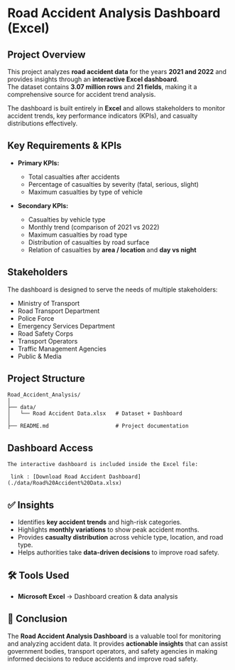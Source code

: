 
# Road Accident Analysis Dashboard (Excel)

##  Project Overview
This project analyzes **road accident data** for the years **2021 and 2022** and provides insights through an **interactive Excel dashboard**.  
The dataset contains **3.07 million rows** and **21 fields**, making it a comprehensive source for accident trend analysis.  

The dashboard is built entirely in **Excel** and allows stakeholders to monitor accident trends, key performance indicators (KPIs), and casualty distributions effectively.  



## Key Requirements & KPIs
- **Primary KPIs:**
  - Total casualties after accidents
  - Percentage of casualties by severity (fatal, serious, slight)
  - Maximum casualties by type of vehicle  

- **Secondary KPIs:**
  - Casualties by vehicle type
  - Monthly trend (comparison of 2021 vs 2022)
  - Maximum casualties by road type
  - Distribution of casualties by road surface
  - Relation of casualties by **area / location** and **day vs night**  



## Stakeholders
The dashboard is designed to serve the needs of multiple stakeholders:
- Ministry of Transport  
- Road Transport Department  
- Police Force  
- Emergency Services Department  
- Road Safety Corps  
- Transport Operators  
- Traffic Management Agencies  
- Public & Media  



## Project Structure
```
Road_Accident_Analysis/
│
├── data/
│   └── Road Accident Data.xlsx   # Dataset + Dashboard
│
├── README.md                     # Project documentation
```



## Dashboard Access
```
The interactive dashboard is included inside the Excel file:  

 link : [Download Road Accident Dashboard](./data/Road%20Accident%20Data.xlsx)

```

## ✅ Insights
- Identifies **key accident trends** and high-risk categories.  
- Highlights **monthly variations** to show peak accident months.  
- Provides **casualty distribution** across vehicle type, location, and road type.  
- Helps authorities take **data-driven decisions** to improve road safety.  



## 🛠 Tools Used
- **Microsoft Excel** → Dashboard creation & data analysis  



## 📌 Conclusion
The **Road Accident Analysis Dashboard** is a valuable tool for monitoring and analyzing accident data. It provides **actionable insights** that can assist government bodies, transport operators, and safety agencies in making informed decisions to reduce accidents and improve road safety.


